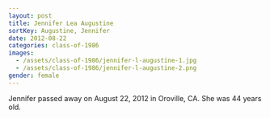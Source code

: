 ```yaml
---
layout: post
title: Jennifer Lea Augustine
sortKey: Augustine, Jennifer
date: 2012-08-22
categories: class-of-1986
images:
  - /assets/class-of-1986/jennifer-l-augustine-1.jpg
  - /assets/class-of-1986/jennifer-l-augustine-2.png
gender: female
---
```

Jennifer passed away on August 22, 2012 in Oroville, CA.  She was 44 years old.
